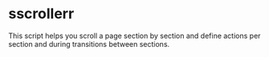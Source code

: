 sscrollerr
==========

This script helps you scroll a page section by section and define actions per section and during transitions between sections.
